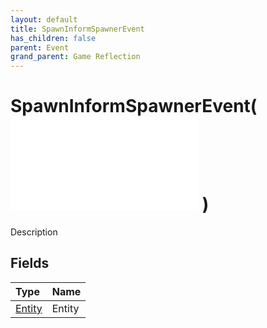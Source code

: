 ```yaml
---
layout: default
title: SpawnInformSpawnerEvent
has_children: false
parent: Event
grand_parent: Game Reflection
---
```

# SpawnInformSpawnerEvent( ![ EntityEventBase ](/game-reflection/events/entity_event_base.md) )
Description 

## Fields
| Type | Name |
|:-------------|:--------------|
| [Entity](/game-reflection/classes/entity.md) | Entity |
